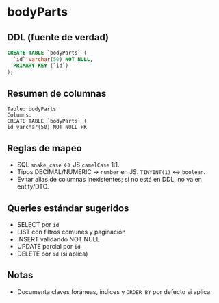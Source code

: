 # bodyParts

## DDL (fuente de verdad)

```sql
CREATE TABLE `bodyParts` (
  `id` varchar(50) NOT NULL,
  PRIMARY KEY (`id`)
);
```

## Resumen de columnas

```
Table: bodyParts
Columns:
CREATE TABLE `bodyParts` (
id varchar(50) NOT NULL PK
```

## Reglas de mapeo

- SQL `snake_case` ↔ JS `camelCase` 1:1.
- Tipos DECIMAL/NUMERIC → `number` en JS. `TINYINT(1)` ↔ `boolean`.
- Evitar alias de columnas inexistentes; si no está en DDL, no va en entity/DTO.

## Queries estándar sugeridos

- SELECT por `id`
- LIST con filtros comunes y paginación
- INSERT validando NOT NULL
- UPDATE parcial por `id`
- DELETE por `id` (si aplica)

## Notas

- Documenta claves foráneas, índices y `ORDER BY` por defecto si aplica.
